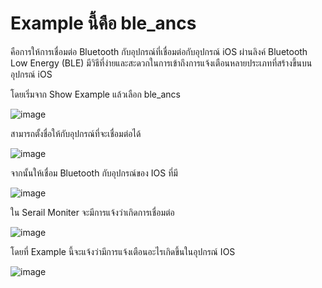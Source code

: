 # Example นี้คือ ble_ancs
คือการให้การเชื่อมต่อ Bluetooth กับอุปกรณ์ที่เชื่อมต่อกับอุปกรณ์ iOS ผ่านลิงค์ Bluetooth Low Energy (BLE) มีวิธีที่ง่ายและสะดวกในการเข้าถึงการแจ้งเตือนหลายประเภทที่สร้างขึ้นบนอุปกรณ์ iOS

โดยเริ่มจาก Show Example แล้วเลือก ble_ancs

![image](https://github.com/user-attachments/assets/16fda983-11f4-45c2-8b3c-f1b2112705f8)

สามารถตั้งชื่อให้กับอุปกรณ์ที่จะเชื่อมต่อได้

![image](https://github.com/user-attachments/assets/304efd36-45dc-45f1-88ca-c52c8e0e9df8)

จากนั้นให้เชื่อม Bluetooth กับอุปกรณ์ของ IOS ที่มี

![image](https://github.com/user-attachments/assets/c4d30269-2034-44bf-b862-56376a31ad24)

ใน  Serail Moniter จะมีการแจ้งว่าเกิดการเชื่อมต่อ

![image](https://github.com/user-attachments/assets/357bbc2b-c3bf-4204-8a93-e40d1a7a3deb)

โดยที่ Example นี้จะแจ้งว่ามีการแจ้งเตือนอะไรเกิดขึ้นในอุปกรณ์ IOS 

![image](https://github.com/user-attachments/assets/d0bbf394-9029-4a08-9703-cb2757450308)


